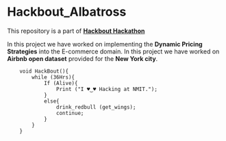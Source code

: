 # Hackbout_Albatross
This repository is a part of [**Hackbout Hackathon**](https://www.hackbout.tech)

In this project we have worked on implementing the **Dynamic Pricing Strategies** into the E-commerce domain. In this project we have worked on **Airbnb open dataset** provided for the **New York city**.


```
    void HackBout(){
        while (36Hrs){
            If (Alive){
                Print ("I ♥‿♥ Hacking at NMIT.");
            }
            else{
                drink_redbull (get_wings);
                continue;
            }
        }
    }
```
